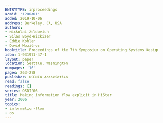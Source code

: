 ```yaml
---
ENTRYTYPE: inproceedings
acmid: '1298481'
added: 2019-10-06
address: Berkeley, CA, USA
authors:
- Nickolai Zeldovich
- Silas Boyd-Wickizer
- Eddie Kohler
- David Mazières
booktitle: Proceedings of the 7th Symposium on Operating Systems Design and Implementation
isbn: 1-931971-47-1
layout: paper
location: Seattle, Washington
numpages: '16'
pages: 263-278
publisher: USENIX Association
read: false
readings: []
series: OSDI'06
title: Making information flow explicit in HiStar
year: 2006
topics:
- information-flow
- os
---
```

